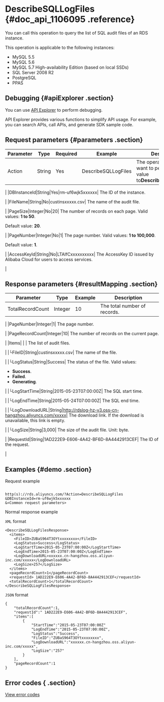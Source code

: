 # DescribeSQLLogFiles {#doc_api_1106095 .reference}

You can call this operation to query the list of SQL audit files of an RDS instance.

This operation is applicable to the following instances:

-   MySQL 5.5
-   MySQL 5.6
-   MySQL 5.7 High-availability Edition \(based on local SSDs\)
-   SQL Server 2008 R2
-   PostgreSQL
-   PPAS

## Debugging {#apiExplorer .section}

You can use [API Explorer](https://api.aliyun.com/#product=Rds&api=DescribeSQLLogFiles) to perform debugging.

API Explorer provides various functions to simplify API usage. For example, you can search APIs, call APIs, and generate SDK sample code.

## Request parameters {#parameters .section}

|Parameter|Type|Required|Example|Description|
|---------|----|--------|-------|-----------|
|Action|String|Yes|DescribeSQLLogFiles| The operation that you want to perform. Set the value to**DescribeSQLLogFiles**.

 |
|DBInstanceId|String|Yes|rm-uf6wjk5xxxxxx| The ID of the instance.

 |
|FileName|String|No|custinsxxxxx.csv| The name of the audit file.

 |
|PageSize|Integer|No|20| The number of records on each page. Valid values: **1 to 50**.

 Default value: **20**.

 |
|PageNumber|Integer|No|1| The page number. Valid values: **1 to 100,000**.

 Default value: **1**.

 |
|AccessKeyId|String|No|LTAIfCxxxxxxxxxx| The AccessKey ID issued by Alibaba Cloud for users to access services.

 |

## Response parameters {#resultMapping .section}

|Parameter|Type|Example|Description|
|---------|----|-------|-----------|
|TotalRecordCount|Integer|10| The total number of records.

 |
|PageNumber|Integer|1| The page number.

 |
|PageRecordCount|Integer|10| The number of records on the current page.

 |
|Items| | | The list of audit files.

 |
|└FileID|String|custinsxxxxx.csv| The name of the file.

 |
|└LogStatus|String|Success| The status of the file. Valid values:

 -   **Success**.
-   **Failed**.
-   **Generating**.

 |
|└LogStartTime|String|2015-05-23T07:00:00Z| The SQL start time.

 |
|└LogEndTime|String|2015-05-24T07:00:00Z| The SQL end time.

 |
|└LogDownloadURL|String|http://rdslog-hz-v3.oss-cn-hangzhou.aliyuncs.com/xxxxx| The download link. If the download is unavailable, this link is empty.

 |
|└LogSize|String|3,000| The size of the audit file. Unit: byte.

 |
|RequestId|String|1AD222E9-E606-4A42-BF6D-8A4442913CEF| The ID of the request.

 |

## Examples {#demo .section}

Request example

``` {#request_demo}

http(s)://rds.aliyuncs.com/?Action=DescribeSQLLogFiles
&DBInstanceId=rm-uf6wjk5xxxxxx
&<Common request parameters>
```

Normal response example

`XML` format

``` {#xml_return_success_demo}
<DescribeSQLLogFilesResponse> 
  <items>
    <FileID>ZUBaS964T3OYtxxxxxxxx</FileID>
    <LogStatus>Success</LogStatus>
    <LogStartTime>2015-05-23T07:00:00Z</LogStartTime>
    <LogEndTime>2015-05-23T07:00:00Z</LogEndTime>
    <LogDownloadURL>xxxxxx.cn-hangzhou.oss.aliyun-inc.com/xxxxx</LogDownloadURL>
    <LogSize>257</LogSize>
  </items>
  <pageRecordCount>1</pageRecordCount>
  <requestId> 1AD222E9-E606-4A42-BF6D-8A4442913CEF</requestId>
  <totalRecordCount>1</totalRecordCount>
</DescribeSQLLogFilesResponse> 

```

`JSON` format

``` {#json_return_success_demo}
{
	"totalRecordCount":1,
	"requestId":" 1AD222E9-E606-4A42-BF6D-8A4442913CEF",
	"items":[
		{
			"StartTime":"2015-05-23T07:00:00Z"
			"LogEndTime":"2015-05-23T07:00:00Z",
			"LogStatus":"Success",
			"FileID":"ZUBaS964T3OYtxxxxxxxx",
			"LogDownloadURL":"xxxxxx.cn-hangzhou.oss.aliyun-inc.com/xxxxx",
			"LogSize":"257"
		}
	],
	"pageRecordCount":1
}
```

## Error codes { .section}

[View error codes](https://error-center.alibabacloud.com/status/product/Rds)

